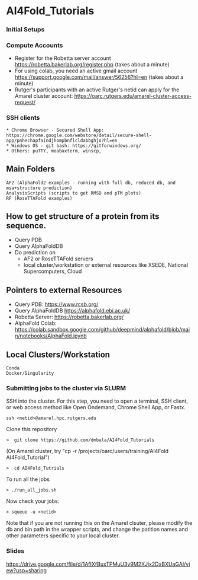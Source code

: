 # AI4Fold_Tutorials

### Initial Setups

### Compute Accounts
*   Register for the Robetta server account https://robetta.bakerlab.org/register.php (takes about a minute)
*   For using colab, you need an active gmail account https://support.google.com/mail/answer/56256?hl=en (takes about a minute)
*   Rutger's participants with an active Rutger's netid can apply for the Amarel cluster account: https://oarc.rutgers.edu/amarel-cluster-access-request/

### SSH clients
    * Chrome Browser - Secured Shell App: https://chrome.google.com/webstore/detail/secure-shell-app/pnhechapfaindjhompbnflcldabbghjo?hl=en
    * Windows OS - git bash: https://gitforwindows.org/
    * Others: puTTY, moabaxterm, winscp,

## Main Folders
    AF2 (AlphaFold2 examples - running with full db, reduced db, and msa+structure prediction)
    AnalysisScripts (scripts to get RMSD and pTM plots)
    RF (RoseTTAFold examples)


## How to get structure of a protein from its sequence. 

* Query PDB
* Query AlphaFoldDB  
* Do prediction on 
     * AF2 or RoseTTAFold servers
     * local cluster/workstation or external resources like  XSEDE, National Supercomputers, Cloud

## Pointers to external Resources
- Query PDB: https://www.rcsb.org/
- Query AlphaFoldDB https://alphafold.ebi.ac.uk/
- Robetta Server: https://robetta.bakerlab.org/
- AlphaFold Colab: https://colab.sandbox.google.com/github/deepmind/alphafold/blob/main/notebooks/AlphaFold.ipynb

## Local Clusters/Workstation

    Conda
    Docker/Singularity

### Submitting jobs to the cluster via SLURM

SSH into the cluster. For this step, you need to open a terminal, SSH client,  or web access method like Open Ondemand, Chrome Shell App, or Fastx. 

```
ssh <netid>@amarel.hpc.rutgers.edu
```

Clone this repository
```
>  git clone https://github.com/dmbala/AI4Fold_Tutorials
```
(On Amarel cluster, try "cp -r /projects/oarc/users/training/AI4Fold AI4Fold_Tutorial")
```
>  cd AI4Fold_Tutrials
```
To run all the jobs
```
> ./run_all_jobs.sh
```
Now check your jobs:
```
> squeue -u <netid> 
```
Note that if you are not running this on the Amarel clsuter, please modify the db and bin path in the wrapper scripts, and  change the patition names and other parameters specific to your local cluster. 


### Slides
https://drive.google.com/file/d/1AfIXfBuxTPMuU3v9M2XJjx2DxBXUaGAI/view?usp=sharing
